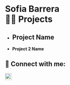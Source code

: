 <h1>Sofia Barrera <br/><a 

<h2>👨‍💻 Projects </h2>

- <b> Project Name </b>
  - 
- <b>Project 2 Name</b>



<h2> 🤳 Connect with me:</h2>

[<img align="left" alt="SofiaBarrera | LinkedIn" width="22px" src="https://cdn.jsdelivr.net/npm/simple-icons@v3/icons/linkedin.svg" />][linkedin]

[linkedin]: https://www.linkedin.com/in/sofia-barrera-2207b52ba/
